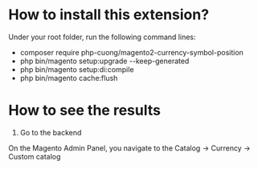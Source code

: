 # How to install this extension?

Under your root folder, run the following command lines:

- composer require php-cuong/magento2-currency-symbol-position
- php bin/magento setup:upgrade --keep-generated
- php bin/magento setup:di:compile
- php bin/magento cache:flush

# How to see the results

1. Go to the backend

On the Magento Admin Panel, you navigate to the Catalog → Currency → Custom catalog

